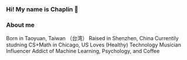 ### Hi! My name is Chaplin 👋 


### About me 
Born in Taoyuan, Taiwan （台湾）
Raised in Shenzhen, China
Currentily studning CS+Math in Chicago, US
Loves (Healthy) Technology
Musician Influencer 
Addict of Machine Learning, Psychology, and Coffee


<!--
**YiChiCanCode/YiChiCanCode** is a ✨ _special_ ✨ repository because its `README.md` (this file) appears on your GitHub profile.


Here are some ideas to get you started:

- 🔭 I’m currently working on ...
- 🌱 I’m currently learning ...
- 👯 I’m looking to collaborate on ...
- 🤔 I’m looking for help with ...
- 💬 Ask me about ...
- 📫 How to reach me: ...
- 😄 Pronouns: ...
- ⚡ Fun fact: ...
-->
